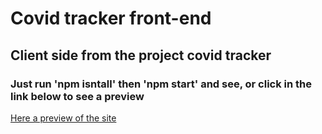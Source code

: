 # Covid tracker front-end
## Client side from the project covid tracker
### Just run 'npm isntall' then 'npm start' and see, or click in the link below to see a preview

[Here a preview of the site](https://covid-tracker-doggo.herokuapp.com)